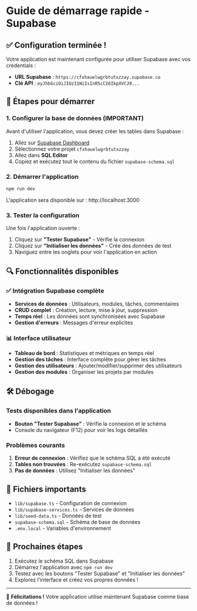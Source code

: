 # Guide de démarrage rapide - Supabase

## ✅ Configuration terminée !

Votre application est maintenant configurée pour utiliser Supabase avec vos credentials :

- **URL Supabase** : `https://cfxhauelwgrbtutxzzay.supabase.co`
- **Clé API** : `eyJhbGciOiJIUzI1NiIsInR5cCI6IkpXVCJ9...`

## 🚀 Étapes pour démarrer

### 1. Configurer la base de données (IMPORTANT)

Avant d'utiliser l'application, vous devez créer les tables dans Supabase :

1. Allez sur [Supabase Dashboard](https://app.supabase.com)
2. Sélectionnez votre projet `cfxhauelwgrbtutxzzay`
3. Allez dans **SQL Editor**
4. Copiez et exécutez tout le contenu du fichier `supabase-schema.sql`

### 2. Démarrer l'application

```bash
npm run dev
```

L'application sera disponible sur : http://localhost:3000

### 3. Tester la configuration

Une fois l'application ouverte :

1. Cliquez sur **"Tester Supabase"** - Vérifie la connexion
2. Cliquez sur **"Initialiser les données"** - Crée des données de test
3. Naviguez entre les onglets pour voir l'application en action

## 🔍 Fonctionnalités disponibles

### ✅ Intégration Supabase complète

- **Services de données** : Utilisateurs, modules, tâches, commentaires
- **CRUD complet** : Création, lecture, mise à jour, suppression
- **Temps réel** : Les données sont synchronisées avec Supabase
- **Gestion d'erreurs** : Messages d'erreur explicites

### 📊 Interface utilisateur

- **Tableau de bord** : Statistiques et métriques en temps réel
- **Gestion des tâches** : Interface complète pour gérer les tâches
- **Gestion des utilisateurs** : Ajouter/modifier/supprimer des utilisateurs
- **Gestion des modules** : Organiser les projets par modules

## 🛠️ Débogage

### Tests disponibles dans l'application

- **Bouton "Tester Supabase"** : Vérifie la connexion et le schéma
- Console du navigateur (F12) pour voir les logs détaillés

### Problèmes courants

1. **Erreur de connexion** : Vérifiez que le schéma SQL a été exécuté
2. **Tables non trouvées** : Re-exécutez `supabase-schema.sql`
3. **Pas de données** : Utilisez "Initialiser les données"

## 📁 Fichiers importants

- `lib/supabase.ts` - Configuration de connexion
- `lib/supabase-services.ts` - Services de données
- `lib/seed-data.ts` - Données de test
- `supabase-schema.sql` - Schéma de base de données
- `.env.local` - Variables d'environnement

## 🎯 Prochaines étapes

1. Exécutez le schéma SQL dans Supabase
2. Démarrez l'application avec `npm run dev`
3. Testez avec les boutons "Tester Supabase" et "Initialiser les données"
4. Explorez l'interface et créez vos propres données !

---

🎉 **Félicitations !** Votre application utilise maintenant Supabase comme base de données !
